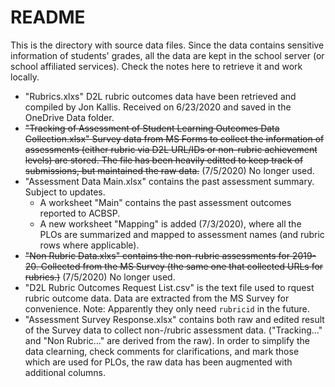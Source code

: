 # README
This is the directory with source data files. Since the data contains sensitive information of students' grades, all the data are kept in the school server (or school affiliated services). Check the notes here to retrieve it and work locally.

- "Rubrics.xlxs" D2L rubric outcomes data have been retrieved and compiled by Jon Kallis. Received on 6/23/2020 and saved in the OneDrive Data folder.
- ~~"Tracking of Assessment of Student Learning Outcomes Data Collection.xlsx" Survey data from MS Forms to collect the information of assessments (either rubric via D2L URL/IDs or non-rubric achievement levels) are stored. The file has been heavily editted to keep track of submissions, but maintained the raw data.~~ (7/5/2020) No longer used.
- "Assessment Data Main.xlsx" contains the past assessment summary. Subject to updates.
  - A worksheet "Main" contains the past assessment outcomes reported to ACBSP.
  - A new worksheet "Mapping" is added (7/3/2020), where all the PLOs are summarized and mapped to assessment names (and rubric rows where applicable).
- ~~"Non Rubric Data.xlxs" contains the non-rubric assessments for 2019-20. Collected from the MS Survey (the same one that collected URLs for rubrics.)~~ (7/5/2020) No longer used.
- "D2L Rubric Outcomes Request List.csv" is the text file used to rquest rubric outcome data. Data are extracted from the MS Survey for convenience. Note: Apparently they only need `rubricid` in the future.
- "Assessment Survey Response.xlsx" contains both raw and edited result of the Survey data to collect non-/rubric assessment data. ("Tracking..." and "Non Rubric..." are derived from the raw). In order to simplify the data clearning, check comments for clarifications, and mark those which are used for PLOs, the raw data has been augmented with additional columns.
